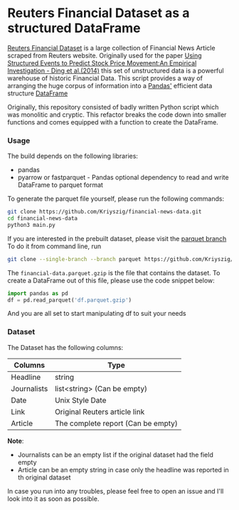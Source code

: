 # Reuters Financial Dataset as a structured DataFrame

[Reuters Financial Dataset](https://github.com/Danbo3004/financial-news-dataset) is a large collection of Financial News Article scraped from Reuters website.
Originally used for the paper [Using Structured Events to Predict Stock Price Movement:An Empirical Investigation - Ding et al.(2014)](http://emnlp2014.org/papers/pdf/EMNLP2014148.pdf)
this set of unstructured data is a powerful warehouse of historic Financial Data. This script provides a way of arranging the huge corpus of information into
a [Pandas'](https://pandas.pydata.org/) efficient data structure [DataFrame](https://pandas.pydata.org/docs/reference/api/pandas.DataFrame.html)  

Originally, this repository consisted of badly written Python script which was monolitic and cryptic. This refactor breaks the code down into smaller functions and
comes equipped with a function to create the DataFrame.

### Usage

The build depends on the following libraries:
* pandas
* pyarrow or fastparquet - Pandas optional dependency to read and write DataFrame to parquet format

To generate the parquet file yourself, please run the following commands:

```bash
git clone https://github.com/Kriyszig/financial-news-data.git
cd financial-news-data
python3 main.py
```
If you are interested in the prebuilt dataset, please visit the [parquet branch](https://github.com/Kriyszig/financial-news-data/tree/parquet)  
To do it from command line, run

```bash
git clone --single-branch --branch parquet https://github.com/Kriyszig/financial-news-data.git
```

The `financial-data.parquet.gzip` is the file that contains the dataset. To create a DataFrame out of this file, please use the code snippet below:

```python
import pandas as pd
df = pd.read_parquet('df.parquet.gzip')
```
And you are all set to start manipulating df to suit your needs  

### Dataset

The Dataset has the following columns:

| Columns     | Type                               |
|-------------|------------------------------------|
| Headline    | string                             |
| Journalists | list\<string> (Can be empty)       |
| Date        | Unix Style Date                    |
| Link        | Original Reuters article link      |
| Article     | The complete report (Can be empty) |

**Note**: 
* Journalists can be an empty list if the original dataset had the field empty
* Article can be an empty string in case only the headline was reported in th original dataset

In case you run into any troubles, please feel free to open an issue and I'll look into it as soon as possible.
